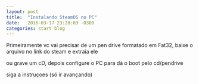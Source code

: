 ```yaml
---
layout: post
title:  "Instalando SteamOS no PC"
date:   2016-03-17 23:28:03 -0300
categories: start blog
---
```


Primeiramente vc vai precisar de um pen drive formatado em Fat32, baixe o arquivo no link do steam e extraia ele

ou grave um cD, depois configure o PC para dá o boot pelo cd/pendrive


siga a instruçoes (só ir avançando)

